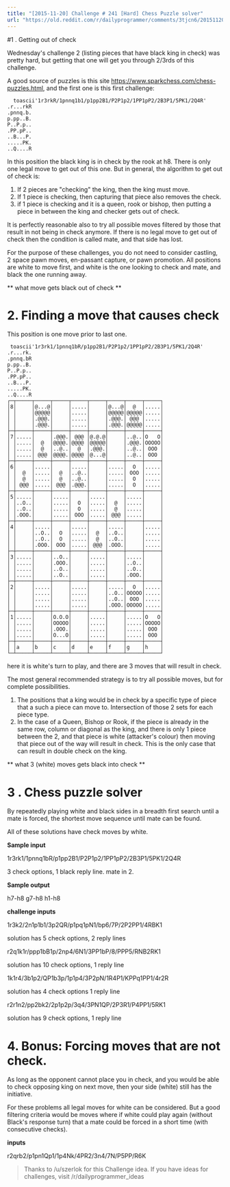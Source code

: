 ```yaml
---
title: "[2015-11-20] Challenge # 241 [Hard] Chess Puzzle solver"
url: "https://old.reddit.com/r/dailyprogrammer/comments/3tjcn6/20151120_challenge_241_hard_chess_puzzle_solver/"
---
```


#1 .  Getting out of check

Wednesday's challenge 2 (listing pieces that have black king in check) was pretty hard, but getting that one will get you through 2/3rds of this challenge.

A good source of puzzles is this site https://www.sparkchess.com/chess-puzzles.html, and the first one is this first challenge:

      toascii'1r3rkR/1pnnq1b1/p1pp2B1/P2P1p2/1PP1pP2/2B3P1/5PK1/2Q4R'
    .r...rkR
    .pnnq.b.
    p.pp..B.
    P..P.p..
    .PP.pP..
    ..B...P.
    .....PK.
    ..Q....R

In this position the black king is in check by the rook at h8.  There is only one legal move to get out of this one.  But in general, the algorithm to get out of check is:

1. If 2 pieces are "checking" the king, then the king must move.
2. If 1 piece is checking, then capturing that piece also removes the check.
3. if 1 piece is checking and it is a queen, rook or bishop, then putting a piece in between the king and checker gets out of check.

It is perfectly reasonable also to try all possible moves filtered by those that result in not being in check anymore.  If there is no legal move to get out of check then the condition is called mate, and that side has lost.

For the purpose of these challenges, you do not need to consider castling, 2 space pawn moves, en-passant capture, or pawn promotion.  All positions are white to move first, and white is the one looking to check and mate, and black the one running away.

** what move gets black out of check **

# 2. Finding a move that causes check

This position is one move prior to last one.

     toascii'1r3rk1/1pnnq1bR/p1pp2B1/P2P1p2/1PP1pP2/2B3P1/5PK1/2Q4R'
    .r...rk.
    .pnnq.bR
    p.pp..B.
    P..P.p..
    .PP.pP..
    ..B...P.
    .....PK.
    ..Q....R
    ┌─┬─────┬─────┬─────┬─────┬─────┬─────┬─────┬─────┐
    │8│     │@...@│     │.....│     │@...@│  @  │.....│
    │ │     │@@@@@│     │.....│     │@@@@@│@@@@@│.....│
    │ │     │.@@@.│     │.....│     │.@@@.│ @@@ │.....│
    │ │     │.@@@.│     │.....│     │.@@@.│@@@@@│.....│
    ├─┼─────┼─────┼─────┼─────┼─────┼─────┼─────┼─────┤
    │7│.....│     │.@@@.│ @@@ │@.@.@│     │..@..│O   O│
    │ │.....│  @  │@@@@.│@@@@ │@@@@@│     │.@@@.│OOOOO│
    │ │.....│  @  │..@..│  @  │.@@@.│     │..@..│ OOO │
    │ │.....│ @@@ │@@@@.│@@@@ │@...@│     │..@..│ OOO │
    ├─┼─────┼─────┼─────┼─────┼─────┼─────┼─────┼─────┤
    │6│     │.....│     │.....│     │.....│  O  │.....│
    │ │  @  │.....│  @  │..@..│     │.....│ OOO │.....│
    │ │  @  │.....│  @  │..@..│     │.....│  O  │.....│
    │ │ @@@ │.....│ @@@ │.@@@.│     │.....│  O  │.....│
    ├─┼─────┼─────┼─────┼─────┼─────┼─────┼─────┼─────┤
    │5│.....│     │.....│     │.....│     │.....│     │
    │ │..O..│     │.....│  O  │.....│  @  │.....│     │
    │ │..O..│     │.....│  O  │.....│  @  │.....│     │
    │ │.OOO.│     │.....│ OOO │.....│ @@@ │.....│     │
    ├─┼─────┼─────┼─────┼─────┼─────┼─────┼─────┼─────┤
    │4│     │.....│     │.....│     │.....│     │.....│
    │ │     │..O..│  O  │.....│  @  │..O..│     │.....│
    │ │     │..O..│  O  │.....│  @  │..O..│     │.....│
    │ │     │.OOO.│ OOO │.....│ @@@ │.OOO.│     │.....│
    ├─┼─────┼─────┼─────┼─────┼─────┼─────┼─────┼─────┤
    │3│.....│     │..O..│     │.....│     │.....│     │
    │ │.....│     │.OOO.│     │.....│     │..O..│     │
    │ │.....│     │..O..│     │.....│     │..O..│     │
    │ │.....│     │..O..│     │.....│     │.OOO.│     │
    ├─┼─────┼─────┼─────┼─────┼─────┼─────┼─────┼─────┤
    │2│     │.....│     │.....│     │.....│  O  │.....│
    │ │     │.....│     │.....│     │..O..│OOOOO│.....│
    │ │     │.....│     │.....│     │..O..│ OOO │.....│
    │ │     │.....│     │.....│     │.OOO.│OOOOO│.....│
    ├─┼─────┼─────┼─────┼─────┼─────┼─────┼─────┼─────┤
    │1│.....│     │O.O.O│     │.....│     │.....│O   O│
    │ │.....│     │OOOOO│     │.....│     │.....│OOOOO│
    │ │.....│     │.OOO.│     │.....│     │.....│ OOO │
    │ │.....│     │O...O│     │.....│     │.....│ OOO │
    ├─┼─────┼─────┼─────┼─────┼─────┼─────┼─────┼─────┤
    │ │a    │b    │c    │d    │e    │f    │g    │h    │
    └─┴─────┴─────┴─────┴─────┴─────┴─────┴─────┴─────┘

here it is white's turn to play, and there are 3 moves that will result in check.

The most general recommended strategy is to try all possible moves, but for complete possibilities.

1. The positions that a king would be in check by a specific type of piece that a such a piece can move to.  Intersection of those 2 sets for each piece type.
2. In the case of a Queen, Bishop or Rook, if the piece is already in the same row, column or diagonal as the king, and there is only 1 piece between the 2, and that piece is white (attacker's colour) then moving that piece out of the way will result in check.  This is the only case that can result in double check on the king.

** what 3 (white) moves gets black into check **

# 3 . Chess puzzle solver

By repeatedly playing white and black sides in a breadth first search until a mate is forced, the shortest move sequence until mate can be found.

All of these solutions have check moves by white.

**Sample input**

1r3rk1/1pnnq1bR/p1pp2B1/P2P1p2/1PP1pP2/2B3P1/5PK1/2Q4R

3 check options, 1 black reply line.  mate in 2.

**Sample output**

h7-h8 g7-h8 h1-h8

**challenge inputs**


1r3k2/2n1p1b1/3p2QR/p1pq1pN1/bp6/7P/2P2PP1/4RBK1

solution has 5 check options, 2 reply lines

r2q1k1r/ppp1bB1p/2np4/6N1/3PP1bP/8/PPP5/RNB2RK1

solution has 10 check options, 1 reply line

1k1r4/3b1p2/QP1b3p/1p1p4/3P2pN/1R4P1/KPPq1PP1/4r2R

solution has 4 check options 1 reply line

r2r1n2/pp2bk2/2p1p2p/3q4/3PN1QP/2P3R1/P4PP1/5RK1

solution has 9 check options, 1 reply line

# 4. Bonus: Forcing moves that are not check.

As long as the opponent cannot place you in check, and you would be able to check opposing king on next move, then your side (white) still has the initiative.

For these problems all legal moves for white can be considered.  But a good filtering criteria would be moves where if white could play again (without Black's response turn) that a mate could be forced in a short time (with consecutive checks).

**inputs**

r2qrb2/p1pn1Qp1/1p4Nk/4PR2/3n4/7N/P5PP/R6K


>Thanks to /u/szerlok for this Challenge idea.  If you have ideas for challenges, visit /r/dailyprogrammer_ideas 